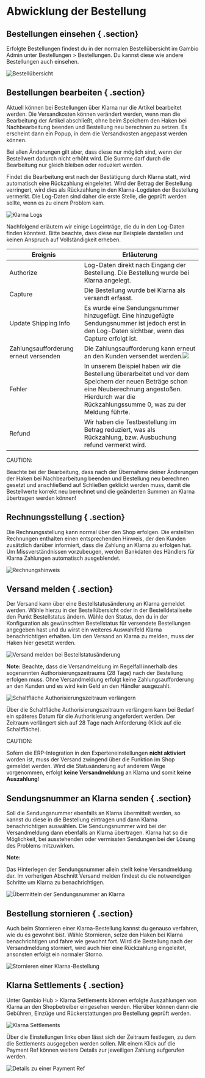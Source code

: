 # Abwicklung der Bestellung 

## Bestellungen einsehen { .section}

Erfolgte Bestellungen findest du in der normalen Bestellübersicht im Gambio Admin unter Bestellungen \> Bestellungen. Du kannst diese wie andere Bestellungen auch einsehen.

![](Bilder/klarna_20180111_028.png "Bestellübersicht")

## Bestellungen bearbeiten { .section}

Aktuell können bei Bestellungen über Klarna nur die Artikel bearbeitet werden. Die Versandkosten können verändert werden, wenn man die Bearbeitung der Artikel abschließt, ohne beim Speichern den Haken bei Nachbearbeitung beenden und Bestellung neu berechnen zu setzen. Es erscheint dann ein Popup, in dem die Versandkosten angepasst werden können.

Bei allen Änderungen gilt aber, dass diese nur möglich sind, wenn der Bestellwert dadurch nicht erhöht wird. Die Summe darf durch die Bearbeitung nur gleich bleiben oder reduziert werden.

Findet die Bearbeitung erst nach der Bestätigung durch Klarna statt, wird automatisch eine Rückzahlung eingeleitet. Wird der Betrag der Bestellung verringert, wird dies als Rückzahlung in den Klarna-Logdaten der Bestellung vermerkt. Die Log-Daten sind daher die erste Stelle, die geprüft werden sollte, wenn es zu einem Problem kam.

![](Bilder/klarna_20180111_036.png "Klarna Logs")

Nachfolgend erläutern wir einige Logeinträge, die du in den Log-Daten finden könntest. Bitte beachte, dass diese nur Beispiele darstellen und keinen Anspruch auf Vollständigkeit erheben.

|Ereignis|Erläuterung|
|--------|-----------|
|Authorize|Log-Daten direkt nach Eingang der Bestellung. Die Bestellung wurde bei Klarna angelegt.|
|Capture|Die Bestellung wurde bei Klarna als versandt erfasst.|
|Update Shipping Info|Es wurde eine Sendungsnummer hinzugefügt. Eine hinzugefügte Sendungsnummer ist jedoch erst in den Log-Daten sichtbar, wenn das Capture erfolgt ist.|
|Zahlungsaufforderung erneut versenden|Die Zahlungsaufforderung kann erneut an den Kunden versendet werden.![](Bilder/klarna_20180111_035.png)|
|Fehler|In unserem Beispiel haben wir die Bestellung überarbeitet und vor dem Speichern der neuen Beträge schon eine Neuberechnung angestoßen. Hierdurch war die Rückzahlungssumme 0, was zu der Meldung führte.|
|Refund|Wir haben die Testbestellung im Betrag reduziert, was als Rückzahlung, bzw. Ausbuchung refund vermerkt wird.|

CAUTION:

Beachte bei der Bearbeitung, dass nach der Übernahme deiner Änderungen der Haken bei Nachbearbeitung beenden und Bestellung neu berechnen gesetzt und anschließend auf Schließen geklickt werden muss, damit die Bestellwerte korrekt neu berechnet und die geänderten Summen an Klarna übertragen werden können!

## Rechnungsstellung { .section}

Die Rechnungsstellung kann normal über den Shop erfolgen. Die erstellten Rechnungen enthalten einen entsprechenden Hinweis, der den Kunden zusätzlich darüber informiert, dass die Zahlung an Klarna zu erfolgen hat. Um Missverständnissen vorzubeugen, werden Bankdaten des Händlers für Klarna Zahlungen automatisch ausgeblendet.

![](Bilder/klarna_20180111_037.png "Rechnungshinweis")

## Versand melden { .section}

Der Versand kann über eine Bestellstatusänderung an Klarna gemeldet werden. Wähle hierzu in der Bestellübersicht oder in der Bestelldetailseite den Punkt Bestellstatus ändern. Wähle den Status, den du in der Konfiguration als gewünschten Bestellstatus für versendete Bestellungen angegeben hast und du wirst ein weiteres Auswahlfeld Klarna benachrichtigen erhalten. Um den Versand an Klarna zu melden, muss der Haken hier gesetzt werden.

![](Bilder/klarna_20180111_029.png "Versand melden bei Bestellstatusänderung")

**Note:** Beachte, dass die Versandmeldung im Regelfall innerhalb des sogenannten Authorisierungszeitraums \(28 Tage\) nach der Bestellung erfolgen muss. Ohne Versandmeldung erfolgt keine Zahlungsaufforderung an den Kunden und es wird kein Geld an den Händler ausgezahlt.

![](Bilder/klarna/20190812_019_.png "Schaltfläche Authorisierungszeitraum
        verlängern")

Über die Schaltfläche Authorisierungszeitraum verlängern kann bei Bedarf ein späteres Datum für die Authorisierung angefordert werden. Der Zeitraum verlängert sich auf 28 Tage nach Anforderung \(Klick auf die Schaltfläche\).

CAUTION:

Sofern die ERP-Integration in den Experteneinstellungen **nicht aktiviert** worden ist, muss der Versand zwingend über die Funktion im Shop gemeldet werden. Wird die Statusänderung auf anderem Wege vorgenommen, erfolgt **keine Versandmeldung** an Klarna und somit **keine Auszahlung**!

## Sendungsnummer an Klarna senden { .section}

Soll die Sendungsnummer ebenfalls an Klarna übermittelt werden, so kannst du diese in die Bestellung eintragen und dann Klarna benachrichtigen auswählen. Die Sendungsnummer wird bei der Versandmeldung dann ebenfalls an Klarna übertragen. Klarna hat so die Möglichkeit, bei ausstehenden oder vermissten Sendungen bei der Lösung des Problems mitzuwirken.

**Note:**

Das Hinterlegen der Sendungsnummer allein stellt keine Versandmeldung dar. Im vorherigen Abschnitt Versand melden findest du die notwendigen Schritte um Klarna zu benachrichtigen.

![](Bilder/klarna_20180111_030.png "Übermitteln der Sendungsnummer an Klarna")

## Bestellung stornieren { .section}

Auch beim Stornieren einer Klarna-Bestellung kannst du genauso verfahren, wie du es gewohnt bist. Wähle Stornieren, setze den Haken bei Klarna benachrichtigen und fahre wie gewohnt fort. Wird die Bestellung nach der Versandmeldung storniert, wird auch hier eine Rückzahlung eingeleitet, ansonsten erfolgt ein normaler Storno.

![](Bilder/klarna_20180111_031.png "Stornieren einer Klarna-Bestellung")

## Klarna Settlements { .section}

Unter Gambio Hub \> Klarna Settlements können erfolgte Auszahlungen von Klarna an den Shopbetreiber eingesehen werden. Hierüber können dann die Gebühren, Einzüge und Rückerstattungen pro Bestellung geprüft werden.

![](Bilder/041_KlarnaSettlements.png "Klarna Settlements")

Über die Einstellungen links oben lässt sich der Zeitraum festlegen, zu dem die Settlements ausgegeben werden sollen. Mit einem Klick auf die Payment Ref können weitere Details zur jeweiligen Zahlung aufgerufen werden.

![](Bilder/042_PaymentRefs.png "Details zu einer Payment Ref")



